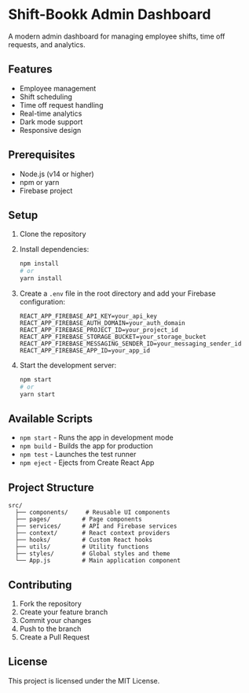 # Shift-Bookk Admin Dashboard

A modern admin dashboard for managing employee shifts, time off requests, and analytics.

## Features

- Employee management
- Shift scheduling
- Time off request handling
- Real-time analytics
- Dark mode support
- Responsive design

## Prerequisites

- Node.js (v14 or higher)
- npm or yarn
- Firebase project

## Setup

1. Clone the repository
2. Install dependencies:
   ```bash
   npm install
   # or
   yarn install
   ```

3. Create a `.env` file in the root directory and add your Firebase configuration:
   ```env
   REACT_APP_FIREBASE_API_KEY=your_api_key
   REACT_APP_FIREBASE_AUTH_DOMAIN=your_auth_domain
   REACT_APP_FIREBASE_PROJECT_ID=your_project_id
   REACT_APP_FIREBASE_STORAGE_BUCKET=your_storage_bucket
   REACT_APP_FIREBASE_MESSAGING_SENDER_ID=your_messaging_sender_id
   REACT_APP_FIREBASE_APP_ID=your_app_id
   ```

4. Start the development server:
   ```bash
   npm start
   # or
   yarn start
   ```

## Available Scripts

- `npm start` - Runs the app in development mode
- `npm build` - Builds the app for production
- `npm test` - Launches the test runner
- `npm eject` - Ejects from Create React App

## Project Structure

```
src/
  ├── components/     # Reusable UI components
  ├── pages/         # Page components
  ├── services/      # API and Firebase services
  ├── context/       # React context providers
  ├── hooks/         # Custom React hooks
  ├── utils/         # Utility functions
  ├── styles/        # Global styles and theme
  └── App.js         # Main application component
```

## Contributing

1. Fork the repository
2. Create your feature branch
3. Commit your changes
4. Push to the branch
5. Create a Pull Request

## License

This project is licensed under the MIT License.
